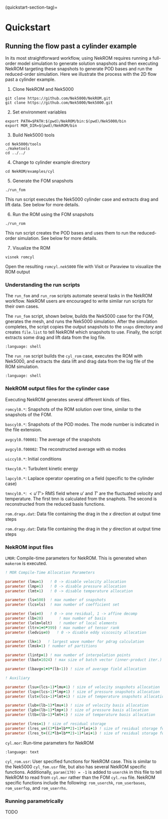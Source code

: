 (quickstart-section-tag)=

# Quickstart

## Running the flow past a cylinder example

In its most straightforward workflow, using NekROM requires running a full-order model simulation to generate solution snapshots
and then executing NekROM targeting these snapshots to generate POD bases and run the reduced-order simulation. Here we illustrate
the process with the 2D flow past a cylinder example.

1. Clone NekROM and Nek5000

```shell
git clone https://github.com/Nek5000/NekROM.git
git clone https://github.com/Nek5000/Nek5000.git
```

2. Set environment variables

```shell
export PATH=$PATH:$(pwd)/NekROM/bin:$(pwd)/Nek5000/bin
export MOR_DIR=$(pwd)/NekROM/bin
```

3. Build Nek5000 tools

```shell
cd Nek5000/tools
./maketools
cd ../../
```

4. Change to cylinder example directory

```shell
cd NekROM/examples/cyl
```

5. Generate the FOM snapshots

```shell
./run_fom
```

This run script executes the Nek5000 cylinder case and extracts drag and lift data.
See below for more details.

6. Run the ROM using the FOM snapshots

```shell
./run_rom
```

This run script creates the POD bases and uses them to run the reduced-order simulation.
See below for more details.

7. Visualize the ROM

```shell
visnek romcyl
```

Open the resulting `romcyl.nek5000` file with Visit or Paraview to visualize the ROM output

### Understanding the run scripts

The `run_fom` and `run_rom` scripts automate several tasks in the NekROM workflow. NekROM users
are encouraged to write similar run scripts for their own cases.

The `run_fom` script,
shown below, builds the Nek5000 case for the FOM, gnerates the mesh, and runs the Nek5000 simulation.
After the simulation completes, the script copies the output snapshots to the `snaps` directory
and creates `file.list` to tell NekROM which snapshots to use. Finally, the script
extracts some drag and lift data from the log file.

```{literalinclude} ../../examples/cyl/run_fom
:language: shell
```

The `run_rom` script builds the `cyl_rom` case, executes the ROM with Nek5000, and extracts the
data lift and drag data from the log file of the ROM simulation.

```{literalinclude} ../../examples/cyl/run_rom
:language: shell
```

### NekROM output files for the cylinder case

Executing NekROM generates several different kinds of files.

`romcyl0.*`: Snapshots of the ROM solution over time, similar to the snapshots of the FOM.

`bascyl0.*`: Snapshots of the POD modes. The mode number is indicated in the file extension.

`avgcyl0.f00001`: The average of the snapshots

`avgcyl0.f00002`: The reconstructed average with `mb` modes

`uiccyl0.*`: Initial conditions

`tkecyl0.*`: Turbulent kinetic energy

`lapcyl0.*`: Laplace operator operating on a field (specific to the cylinder case)

`tmncyl0.*`: $<u'T'>$ RMS field where $u'$ and $T'$ are the fluctuated velocity and temperature.
The first tmn is calculated from the snaphots. The second is reconstructed from the reduced basis functions.

`rom.dragx.dat`: Data file containing the drag in the $x$ direction at output time steps

`rom.dragy.dat`: Data file containing the drag in the $y$ direction at output time steps

### NekROM input files

`LMOR`: Compile-time parameters for NekROM. This is generated when `makerom` is executed.

```fortran
! MOR Compile-Time Allocation Parameters

parameter (lmu=1)   ! 0 -> disable velocity allocation
parameter (lmp=1)   ! 0 -> disable pressure allocation
parameter (lmt=1)   ! 0 -> disable temperature allocation

parameter (ls=500)  ! max number of snapshots
parameter (lcs=ls)  ! max number of coefficient set

parameter (lei=0)   ! 0 -> one residual, 1 -> affine decomp
parameter (lb=20)       ! max number of basis
parameter (lelm=lelt)   ! number of local elements
parameter (ltr=1+0*399) ! max number of tensor rank
parameter (ledvis=0)   ! 0 -> disable eddy viscosity allocation

parameter (lk=1)   ! largest wave number for pdrag calculation
parameter (lmsk=1) ! number of partitions

parameter (lintp=1) ! max number of interpolation points
parameter (lbat=1024) ! max size of batch vector (inner-product iter.)

parameter (lbavg=1+0*(lb-1)) ! size of average field allocation

! Auxiliary

parameter (lsu=(lcs-1)*lmu+1) ! size of velocity snapshots allocation
parameter (lsp=(lcs-1)*lmp+1) ! size of pressure snapshots allocation
parameter (lst=(lcs-1)*lmt+1) ! size of temperature snapshots allocation

parameter (lub=(lb-1)*lmu+1) ! size of velocity basis allocation
parameter (lpb=(lb-1)*lmp+1) ! size of pressure basis allocation
parameter (ltb=(lb-1)*lmt+1) ! size of temperature basis allocation

parameter (lres=1) ! size of residual storage
parameter (lres_u=((3*lb+lb**2)-1)*lei+1) ! size of residual storage for vel
parameter (lres_t=((2*lb+lb**2)-1)*lei+1) ! size of residual storage for temp
```

`cyl.mor`: Run-time parameters for NekROM

```{literalinclude} ../../examples/cyl/cyl.mor
:language: text
```

`cyl_rom.usr`: User specified functions for NekROM case. This is similar to the Nek5000 `cyl_fom.usr` file, but
also has several NekROM specific functions. Additionally, `param(170) = -1` is added to `userchk` in this
file to tell NekROM to read from `cyl.mor` rather than the FOM `cyl.rea` file. NekROM specific functions
include the following: `rom_userchk`, `rom_userbases`, `rom_userfop`, and `rom_userrhs`.

### Running parametrically

TODO
